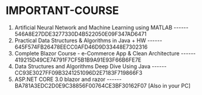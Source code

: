 # IMPORTANT-COURSE
1) Artificial Neural Network and Machine Learning using MATLAB      ------  546A8E27DDE3277330D4B522050E09F347AD6471
2) Practical Data Structures & Algorithms in Java + HW              ------  645F574FB26478EECC0AFD46D9D33448E7302316
3) Complete Blazor Course - e-Commerce App & Clean Architecture     ------  419215D49CE74791F7CF5B1B9A91E93F66B6FE7E
4) Data Structures and Algorithms Deep Dive Using Java              ------  CC93E3027FF09B3241251096D2E7183F719866F3
5) ASP.NET CORE 3.0 blazor and razor                                ------  BA781A3EDC2D0E9C38856F00764CE3BF30162F07
[Also in your PC]
